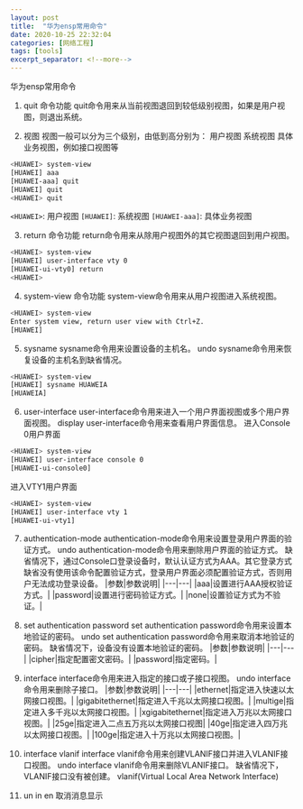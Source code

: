 ```yaml
---
layout: post
title:  "华为ensp常用命令"
date: 2020-10-25 22:32:04
categories: [网络工程]
tags: [tools]
excerpt_separator: <!--more-->
---
```

华为ensp常用命令
<!--more-->

1. quit
命令功能
quit命令用来从当前视图退回到较低级别视图，如果是用户视图，则退出系统。

2. 视图
视图一般可以分为三个级别，由低到高分别为：
用户视图
系统视图
具体业务视图，例如接口视图等
```bash
<HUAWEI> system-view
[HUAWEI] aaa
[HUAWEI-aaa] quit
[HUAWEI] quit
<HUAWEI> quit
```
`<HUAWEI>`: 用户视图
`[HUAWEI]`: 系统视图
`[HUAWEI-aaa]`: 具体业务视图

3. return
命令功能
return命令用来从除用户视图外的其它视图退回到用户视图。
```bash
<HUAWEI> system-view
[HUAWEI] user-interface vty 0
[HUAWEI-ui-vty0] return
<HUAWEI>
```

4. system-view
命令功能
system-view命令用来从用户视图进入系统视图。
```bash
<HUAWEI> system-view
Enter system view, return user view with Ctrl+Z.
[HUAWEI]
```

5. sysname
sysname命令用来设置设备的主机名。
undo sysname命令用来恢复设备的主机名到缺省情况。
```bash
<HUAWEI> system-view
[HUAWEI] sysname HUAWEIA
[HUAWEIA]
```

6. user-interface
user-interface命令用来进入一个用户界面视图或多个用户界面视图。
display user-interface命令用来查看用户界面信息。
进入Console 0用户界面
```bash
<HUAWEI> system-view
[HUAWEI] user-interface console 0
[HUAWEI-ui-console0]
```
进入VTY1用户界面
```bash
<HUAWEI> system-view
[HUAWEI] user-interface vty 1
[HUAWEI-ui-vty1]
```

7. authentication-mode
authentication-mode命令用来设置登录用户界面的验证方式。
undo authentication-mode命令用来删除用户界面的验证方式。
缺省情况下，通过Console口登录设备时，默认认证方式为AAA。其它登录方式缺省没有使用该命令配置验证方式，登录用户界面必须配置验证方式，否则用户无法成功登录设备。
    |参数|参数说明|
    |---|---|
    |aaa|设置进行AAA授权验证方式。|
    |password|设置进行密码验证方式。|
    |none|设置验证方式为不验证。|

8. set authentication password
set authentication password命令用来设置本地验证的密码。
undo set authentication password命令用来取消本地验证的密码。
缺省情况下，设备没有设置本地验证的密码。
    |参数|参数说明|
    |---|---|
    |cipher|指定配置密文密码。|
    |password|指定密码。|

9. interface
interface命令用来进入指定的接口或子接口视图。
undo interface命令用来删除子接口。
    |参数|参数说明|
    |---|---|
    |ethernet|指定进入快速以太网接口视图。|
    |gigabitethernet|指定进入千兆以太网接口视图。|
    |multige|指定进入多千兆以太网接口视图。|
    |xgigabitethernet|指定进入万兆以太网接口视图。|
    |25ge|指定进入二点五万兆以太网接口视图|
    |40ge|指定进入四万兆以太网接口视图。|
    |100ge|指定进入十万兆以太网接口视图。|

10. interface vlanif
interface vlanif命令用来创建VLANIF接口并进入VLANIF接口视图。
undo interface vlanif命令用来删除VLANIF接口。
缺省情况下，VLANIF接口没有被创建。
vlanif(Virtual Local Area Network Interface)

11. un in en
取消消息显示
